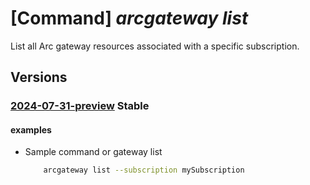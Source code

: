 # [Command] _arcgateway list_

List all Arc gateway resources associated with a specific subscription.

## Versions

### [2024-07-31-preview](/Resources/mgmt-plane/L3N1YnNjcmlwdGlvbnMve30vcHJvdmlkZXJzL21pY3Jvc29mdC5oeWJyaWRjb21wdXRlL2dhdGV3YXlz/2024-07-31-preview.xml) **Stable**

<!-- mgmt-plane /subscriptions/{}/providers/microsoft.hybridcompute/gateways 2024-07-31-preview -->
<!-- mgmt-plane /subscriptions/{}/resourcegroups/{}/providers/microsoft.hybridcompute/gateways 2024-07-31-preview -->

#### examples

- Sample command or gateway list
    ```bash
        arcgateway list --subscription mySubscription
    ```

